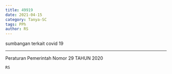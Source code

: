 ```yaml
---
title: 49919
date: 2021-04-15
category: Tanya-SC
tags: PPh
author: RS
---
```


sumbangan terkait covid 19

---

Peraturan Pemerintah Nomor 29 TAHUN 2020

`RS`
